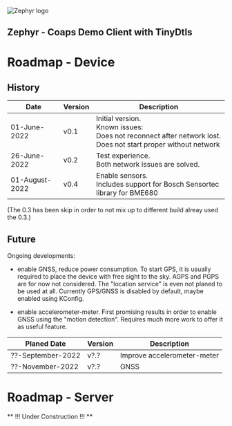 ![Zephyr logo](https://github.com/zephyrproject-rtos/zephyr/raw/main/doc/_static/images/kite.png)

## Zephyr - Coaps Demo Client with TinyDtls

# Roadmap - Device

## History

| Date         | Version | Description |
| ------------ | ------- | ----------- |
| 01-June-2022 |  v0.1   | Initial version.<br/>Known issues:<br/>Does not reconnect after network lost.<br/>Does not start proper without network |
| 26-June-2022 |  v0.2   | Test experience.<br/>Both network issues are solved. |
| 01-August-2022 |  v0.4   | Enable sensors.<br/> Includes support for Bosch Sensortec library for BME680 |

(The 0.3 has been skip in order to not mix up to different build alreay used the 0.3.)

## Future

Ongoing developments:

- enable GNSS, reduce power consumption. To start GPS, it is usually required to place the device with free sight to the sky. AGPS and PGPS are for now not considered. The "location service" is even not planed to be used at all. Currently GPS/GNSS is disabled by default, maybe enabled using KConfig.

- enable accelerometer-meter. First promising results in order to enable GNSS using the "motion detection". Requires much more work to offer it as useful feature.

| Planed Date    | Version | Description |
| -------------- | ------- | ----------- |
| ??-September-2022 |   v?.?  | Improve accelerometer-meter |
| ??-November-2022 |   v?.?  | GNSS |

# Roadmap - Server

** !!! Under Construction !!! **
